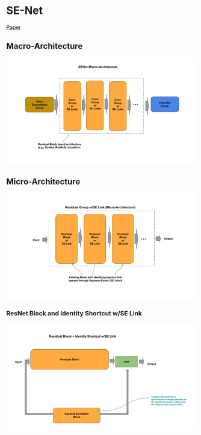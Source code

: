 
# SE-Net

[Paper](https://arxiv.org/pdf/1709.01507.pdf)

## Macro-Architecture

<img src="macro.jpg">

## Micro-Architecture

<img src="micro.jpg">

### ResNet Block and Identity Shortcut w/SE Link

<img src="identity-block.jpg">
